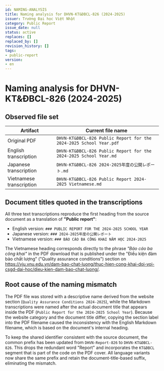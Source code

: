 ```yaml
---
id: NAMING-ANALYSIS
title: Naming analysis for DHVN-KT&ĐBCL-826 (2024-2025)
issuer: Trường Đại học Việt Nhật
category: Public Report
issue_date: null
status: active
replaces: []
replaced_by: []
revision_history: []
tags:
- public-report
version:
- en
---
```

# Naming analysis for DHVN-KT&ĐBCL-826 (2024-2025)

## Observed file set

| Artifact | Current file name |
| --- | --- |
| Original PDF | `DHVN-KT&ĐBCL-826 Public Report for the 2024-2025 School Year.pdf` |
| English transcription | `DHVN-KT&ĐBCL-826 Public Report for the 2024-2025 School Year.md` |
| Japanese transcription | `DHVN-KT&ĐBCL-826 2024-2025年度の公開レポート.md` |
| Vietnamese transcription | `ĐHVN-KT&ĐBCL-826 Public Report 2024-2025 Vietnamese.md` |

## Document titles quoted in the transcriptions

All three text transcriptions reproduce the first heading from the source document as a translation of **"Public report"**:

- English version: `### PUBLIC REPORT FOR THE 2024-2025 SCHOOL YEAR`
- Japanese version: `### 2024-2025年度の公開レポート`
- Vietnamese version: `### BÁO CÁO BA CÔNG KHAI NĂM HỌC 2024-2025`

The Vietnamese heading corresponds directly to the phrase *"Báo cáo ba công khai"* in the PDF download that is published under the "Điều kiện đảm bảo chất lượng" ("Quality assurance conditions") section on https://vju.vnu.edu.vn/dam-bao-chat-luong/thuc-hien-cong-khai-doi-voi-csgd-dai-hoc/dieu-kien-dam-bao-chat-luong/.

## Root cause of the naming mismatch

The PDF file was stored with a descriptive name derived from the website section (`Quality Assurance Conditions 2024-2025`), while the Markdown transcriptions were named after the actual document title that appears inside the PDF (`Public Report for the 2024-2025 School Year`). Because the website category and the document title differ, copying the section label into the PDF filename caused the inconsistency with the English Markdown filename, which is based on the document's internal heading.

To keep the shared identifier consistent with the source document, the common prefix has been updated from `DHVN-Report-826` to `DHVN-KT&ĐBCL-826`. This drops the redundant word "Report" and incorporates the `KT&ĐBCL` segment that is part of the code on the PDF cover. All language variants now share the same prefix and retain the document-title-based suffix, eliminating the mismatch.